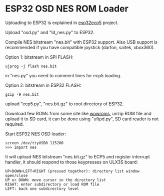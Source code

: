 # ESP32 OSD NES ROM Loader

Uploading to ESP32 is explained in
[esp32ecp5](https://github.com/emard/esp32ecp5) project.

Upload "osd.py" and "ld_nes.py" to ESP32.

Compile NES bitstream "nes.bit" with ESP32 support. Also USB support
is recommended if you have compatible joystick (darfon, saitek, xbox360).

Option 1: bitstream in SPI FLASH:

    ujprog -j flash nes.bit

in "nes.py" you need to comment lines for ecp5 loading.

Option 2: bitstream in ESP32 FLASH:

    gzip -9 nes.bit

upload "ecp5.py", "nes.bit.gz" to root directory of ESP32.

Download few ROMs from some site like [wowroms](https://wowroms.com),
unzip ROM file and upload it to SD card, it can be done using
"uftpd.py", SD card reader is not required.

Start ESP32 NES OSD loader:

    screen /dev/ttyUSB0 115200
    >>> import nes

It will upload NES bitstream "nes.bit.gz" to ECP5 and
register interrupt handler, it should respond to those keypresses on
ULX3S board:

    UP+DOWN+LEFT+RIGHT (pressed together): directory list window open/close
    UP or DOWN: move cursor in the directory list
    RIGHT: enter subdirectory or load ROM file
    LEFT: back one subdirectory level
 
